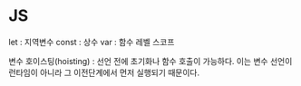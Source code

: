 # JS

let : 지역변수
const : 상수
var : 함수 레벨 스코프

변수 호이스팅(hoisting) : 선언 전에 초기화나 함수 호출이 가능하다.
이는 변수 선언이 런타임이 아니라 그 이전단계에서 먼저 실행되기 때문이다.